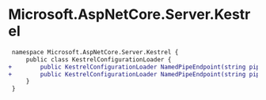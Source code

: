 # Microsoft.AspNetCore.Server.Kestrel

``` diff
 namespace Microsoft.AspNetCore.Server.Kestrel {
     public class KestrelConfigurationLoader {
+        public KestrelConfigurationLoader NamedPipeEndpoint(string pipeName);
+        public KestrelConfigurationLoader NamedPipeEndpoint(string pipeName, Action<ListenOptions> configure);
     }
 }
```

